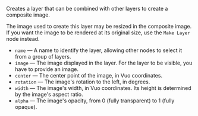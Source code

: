 Creates a layer that can be combined with other layers to create a composite image. 

The image used to create this layer may be resized in the composite image. If you want the image to be rendered at its original size, use the `Make Layer` node instead.

   - `name` — A name to identify the layer, allowing other nodes to select it from a group of layers. 
   - `image` — The image displayed in the layer. For the layer to be visible, you have to provide an image. 
   - `center` — The center point of the image, in Vuo coordinates. 
   - `rotation` — The image's rotation to the left, in degrees. 
   - `width` — The image's width, in Vuo coordinates. Its height is determined by the image's aspect ratio. 
   - `alpha` — The image's opacity, from 0 (fully transparent) to 1 (fully opaque). 
